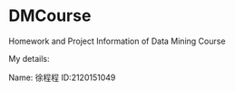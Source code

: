 # DMCourse
Homework and Project Information of Data Mining Course 

My details:

Name: 徐程程  ID:2120151049
